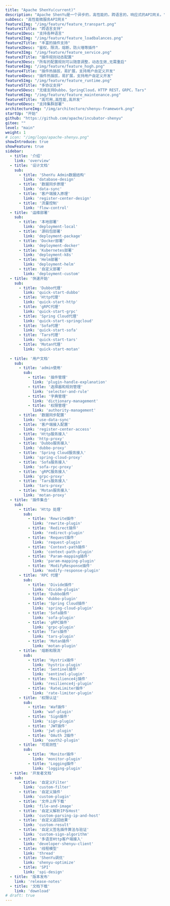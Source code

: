 ```yaml
---
title: "Apache ShenYu(current)"
description: "Apache ShenYu是一个异步的，高性能的，跨语言的，响应式的API网关。"
subDesc: "高性能微服务API网关"
feature1Img: "/img/feature/feature_transpart.png"
feature1Title: "跨语言支持"
feature1Desc: "支持各种语言"
feature2Img: "/img/feature/feature_loadbalances.png"
feature2Title: "丰富的插件支持"
feature2Desc: "鉴权，限流，熔断，防火墙等插件"
feature3Img: "/img/feature/feature_service.png"
feature3Title: "插件规则动态配置"
feature3Desc: "所有的配置规则可以随意调整，动态生效,无需重启"
feature4Img: "/img/feature/feature_hogh.png"
feature4Title: "插件热插拔，易扩展，支持用户自定义开发"
feature4Desc: "插件热插拔，易扩展，支持用户自定义开发"
feature5Img: "/img/feature/feature_runtime.png"
feature5Title: "多协议支持"
feature5Desc: "无缝支持Dubbo，SpringCloud，HTTP REST，GRPC，Tars"
feature6Img: "/img/feature/feature_maintenance.png"
feature6Title: "高可用,高性能,高并发"
feature6Desc: "支持集群部署"
architectureImg: "/img/architecture/shenyu-framework.png"
startUp: "开始"
github: "https://github.com/apache/incubator-shenyu"
gitee: ""
level: "main"
weight: 1
# icon: "/img/logo/apache-shenyu.png"
showIntroduce: true
showFeature: true
sidebar:
  - title: '介绍'
    link: 'overview'
  - title: '设计文档'
    sub:
      - title: 'ShenYu Admin数据结构'
        link: 'database-design'      
      - title: '数据同步原理'
        link: 'data-sync'
      - title: '客户端接入原理'
        link: 'register-center-design'
      - title: '流量控制'
        link: 'flow-control'
  - title: '运维部署'
    sub:
      - title: '本地部署'
        link: 'deployment-local'
      - title: '源码包部署'
        link: 'deployment-package'
      - title: 'Docker部署'
        link: 'deployment-docker'
      - title: 'Kubernetes部署'
        link: 'deployment-k8s'
      - title: 'Helm部署'
        link: 'deployment-helm'
      - title: '自定义部署'
        link: 'deployment-custom'
  - title: '快速开始'
    sub:
      - title: 'Dubbo代理'
        link: 'quick-start-dubbo'
      - title: 'Http代理'
        link: 'quick-start-http'
      - title: 'gRPC代理'
        link: 'quick-start-grpc'
      - title: 'Spring Cloud代理'
        link: 'quick-start-springcloud'
      - title: 'Sofa代理'
        link: 'quick-start-sofa'
      - title: 'Tars代理'
        link: 'quick-start-tars'
      - title: 'Motan代理'
        link: 'quick-start-motan'
  
  - title: '用户文档'
    sub:                  
      - title: 'admin使用'
        sub:
          - title: '插件管理'
            link: 'plugin-handle-explanation'
          - title: '选择器和规则管理'
            link: 'selector-and-rule'
          - title: '字典管理'
            link: 'dictionary-management'
          - title: '权限管理'
            link: 'authority-management'
      - title: '数据同步配置'
        link: 'use-data-sync'
      - title: '客户端接入配置'
        link: 'register-center-access'
      - title: 'Http服务接入'
        link: 'http-proxy'
      - title: 'Dubbo服务接入'
        link: 'dubbo-proxy'
      - title: 'Spring Cloud服务接入'
        link: 'spring-cloud-proxy'
      - title: 'Sofa服务接入'
        link: 'sofa-rpc-proxy'
      - title: 'gRPC服务接入'
        link: 'grpc-proxy'
      - title: 'Tars服务接入'
        link: 'tars-proxy'
      - title: 'Motan服务接入'
        link: 'motan-proxy'
  - title: '插件集合'
    sub:
      - title: 'Http 处理'
        sub: 
          - title: 'Rewrite插件'
            link: 'rewrite-plugin'
          - title: 'Redirect插件'
            link: 'redirect-plugin'
          - title: 'Request插件'
            link: 'request-plugin'
          - title: 'Context-path插件'
            link: 'context-path-plugin'
          - title: 'Param-mapping插件'
            link: 'param-mapping-plugin'
          - title: 'ModifyResponse插件'
            link: 'modify-response-plugin'
      - title: 'RPC 代理'
        sub: 
          - title: 'Divide插件'
            link: 'divide-plugin'
          - title: 'Dubbo插件'
            link: 'dubbo-plugin'      
          - title: 'Spring Cloud插件'
            link: 'spring-cloud-plugin'
          - title: 'Sofa插件'
            link: 'sofa-plugin'
          - title: 'gRPC插件'
            link: 'grpc-plugin'
          - title: 'Tars插件'
            link: 'tars-plugin'
          - title: 'Motan插件'
            link: 'motan-plugin'            
      - title: '熔断和限流'
        sub: 
          - title: 'Hystrix插件'
            link: 'hystrix-plugin'  
          - title: 'Sentinel插件'
            link: 'sentinel-plugin'    
          - title: 'Resilience4j插件'
            link: 'resilience4j-plugin'
          - title: 'RateLimiter插件'
            link: 'rate-limiter-plugin'
      - title: '权限认证'
        sub: 
          - title: 'Waf插件'
            link: 'waf-plugin' 
          - title: 'Sign插件'
            link: 'sign-plugin'
          - title: 'JWT插件'
            link: 'jwt-plugin'
          - title: 'OAuth 2插件'
            link: 'oauth2-plugin'
      - title: '可观测性'
        sub: 
          - title: 'Monitor插件'
            link: 'monitor-plugin' 
          - title: 'Logging插件'
            link: 'logging-plugin'
  - title: '开发者文档'
    sub:
      - title: '自定义Filter'
        link: 'custom-filter'
      - title: '自定义插件'
        link: 'custom-plugin'
      - title: '文件上传下载'
        link: 'file-and-image'
      - title: '自定义解析IP与Host'
        link: 'custom-parsing-ip-and-host'
      - title: '自定义返回结果'
        link: 'custom-result'
      - title: '自定义签名插件算法与验证'
        link: 'custom-sign-algorithm' 
      - title: '多语言Http客户端接入'
        link: 'developer-shenyu-client'
      - title: '线程模型'
        link: 'thread'
      - title: 'ShenYu调优'
        link: 'shenyu-optimize'
      - title: 'SPI'
        link: 'spi-design'
  - title: '版本发布'
    link: 'release-notes'
  - title: '文档下载'
    link: 'download'    
# draft: true
---
```


